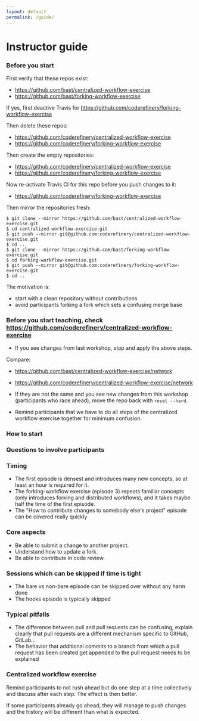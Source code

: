 ```yaml
---
layout: default
permalink: /guide/
---
```


# Instructor guide

### Before you start

First verify that these repos exist:
- https://github.com/bast/centralized-workflow-exercise
- https://github.com/bast/forking-workflow-exercise

If yes, first
deactive Travis for https://github.com/coderefinery/forking-workflow-exercise

Then delete these repos:
- https://github.com/coderefinery/centralized-workflow-exercise
- https://github.com/coderefinery/forking-workflow-exercise

Then create the empty repositories:
- https://github.com/coderefinery/centralized-workflow-exercise
- https://github.com/coderefinery/forking-workflow-exercise

Now re-activate Travis CI for this repo before you push changes to it:
- https://github.com/coderefinery/forking-workflow-exercise

Then mirror the repositories fresh:

```
$ git clone --mirror https://github.com/bast/centralized-workflow-exercise.git
$ cd centralized-workflow-exercise.git
$ git push --mirror git@github.com:coderefinery/centralized-workflow-exercise.git
$ cd ..
$ git clone --mirror https://github.com/bast/forking-workflow-exercise.git
$ cd forking-workflow-exercise.git
$ git push --mirror git@github.com:coderefinery/forking-workflow-exercise.git
$ cd ..
```

The motivation is:
- start with a clean repository without contributions
- avoid participants forking a fork which sets a confusing merge base


### Before you start teaching, check https://github.com/coderefinery/centralized-workflow-exercise

- If you see changes from last workshop, stop and apply the above steps.

Compare:
- https://github.com/bast/centralized-workflow-exercise/network
- https://github.com/coderefinery/centralized-workflow-exercise/network

- If they are not the same and you see new changes from this workshop
  (participants who race ahead), move the repo back with `reset --hard`.
- Remind participants that we have to do all steps of the centralized workflow
  exercise together for minimum confusion.


### How to start

<Here can be a starting anecdote or a starting question.>


### Questions to involve participants

<Here list a couple of questions that can be asked to
wake participants up.>


### Timing

<Give hints on timing.>

- The first episode is densest and introduces many new concepts,
  so at least an hour is required for it.
- The forking-workflow exercise (episode 3) repeats familiar concepts (only
  introduces forking and distributed workflows), and it takes maybe half the
  time of the first episode.
- The "How to contribute changes to somebody else's project" episode can be
  covered really quickly


### Core aspects

- Be able to submit a change to another project.
- Understand how to update a fork.
- Be able to contribute in code review.


### Sessions which can be skipped if time is tight

<List optional sessions here.>

- The bare vs non-bare episode can be skipped over without any harm done
- The hooks episode is typically skipped


### Typical pitfalls

<Document here with what participants often struggle.>

- The difference between pull and pull requests can be confusing, explain clearly that
  pull requests are a different mechanism specific to GitHub, GitLab...
- The behavior that additional commits to a branch from which a pull request has been created get appended
  to the pull request needs to be explained


### Centralized workflow exercise

Remind participants to not rush ahead but do one step at
a time collectively and discuss after each step. The effect
is then better.

If some participants already go ahead, they will manage to push
changes and the history will be different than what is expected.

